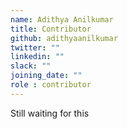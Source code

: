 ```yaml
---
name: Adithya Anilkumar
title: Contributor
github: adithyaanilkumar
twitter: ""
linkedin: ""
slack: ""
joining_date: ""
role : contributor
---
```


Still waiting for this
